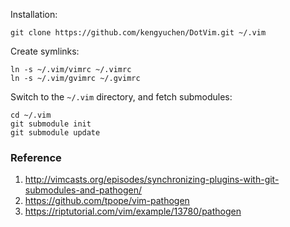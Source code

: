

Installation:

    git clone https://github.com/kengyuchen/DotVim.git ~/.vim

Create symlinks:

    ln -s ~/.vim/vimrc ~/.vimrc
    ln -s ~/.vim/gvimrc ~/.gvimrc

Switch to the `~/.vim` directory, and fetch submodules:

    cd ~/.vim
    git submodule init
    git submodule update


### Reference

1. http://vimcasts.org/episodes/synchronizing-plugins-with-git-submodules-and-pathogen/
2. https://github.com/tpope/vim-pathogen
3. https://riptutorial.com/vim/example/13780/pathogen
